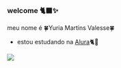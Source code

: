 ### welcome 🐈‍⬛✨

meu nome é 🍀Yuria Martins Valesse🍀
- estou estudando na [Alura](https://www.alura.com.br)🐈📝

![](https://media.tenor.com/KPk68skoh7IAAAAC/siamese-cat-siamese.gif)
